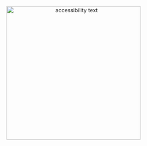 
<!DOCTYPE html>
<html>
<head>
<title>Page Title</title>
</head>
<body>
<p align="center">
  
  <img src="https://pbs.twimg.com/media/FieBZ-NagAEHwi_?format=jpg&name=large" width="350" alt="accessibility text">
</p>
</body>
</html>

